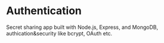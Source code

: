# Authentication
Secret sharing app built with Node.js, Express, and MongoDB, authication&security like bcrypt, OAuth etc.
